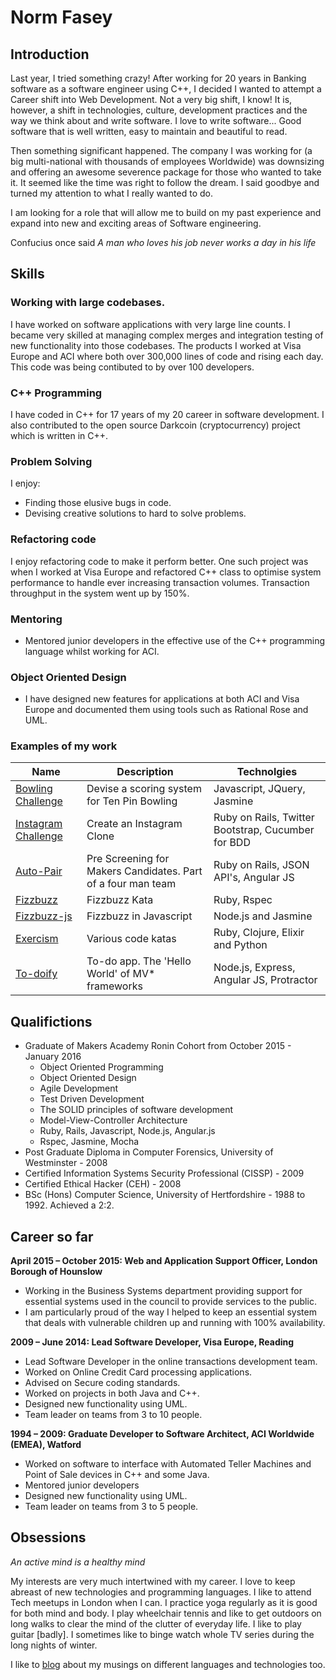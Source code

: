 # Norm Fasey

## Introduction

Last year, I tried something crazy! After working for 20 years in Banking software as a software engineer using C++, I decided I wanted to attempt a Career shift into Web Development. Not a very big shift, I know! It is, however, a shift in technologies, culture, development practices and the way we think about and write software. I love to write software... Good software that is well written, easy to maintain and beautiful to read. 

Then something significant happened. The company I was working for (a big multi-national with thousands of employees Worldwide) was downsizing and offering an awesome severence package for those who wanted to take it. It seemed like the time was right to follow the dream. I said goodbye and turned my attention to what I really wanted to do. 

I am looking for a role that will allow me to build on my past experience and expand into new and exciting areas of Software engineering.

Confucius once said *A man who loves his job never works a day in his life* 

## Skills

### Working with large codebases.

I have worked on software applications with very large line counts. I became very skilled at managing complex merges and integration testing of new functionality into those codebases. The products I worked at Visa Europe and ACI where both over 300,000 lines of code and rising each day. This code was being contibuted to by over 100 developers.

### C++ Programming

I have coded in C++ for 17 years of my 20 career in software development. I also contributed to the open source Darkcoin (cryptocurrency) project which is written in C++.

### Problem Solving

I enjoy: 

* Finding those elusive bugs in code. 
* Devising creative solutions to hard to solve problems. 

### Refactoring code

I enjoy refactoring code to make it perform better. One such project was when I worked at Visa Europe and refactored C++ class to optimise system performance to handle ever increasing transaction volumes. Transaction throughput in the system went up by 150%.

### Mentoring

* Mentored junior developers in the effective use of the C++ programming language whilst working for ACI. 

### Object Oriented Design

* I have designed new features for applications at both ACI and Visa Europe and documented them using tools such as Rational Rose and UML.

### Examples of my work

| Name              | Description                                 | Technolgies |
| --- | --- | --- |
| [Bowling Challenge](https://github.com/DeathRay1977/bowling-challenge) | Devise a scoring system for Ten Pin Bowling | Javascript, JQuery, Jasmine | 
| [Instagram Challenge](https://github.com/DeathRay1977/instagram-challenge) | Create an Instagram Clone | Ruby on Rails, Twitter Bootstrap, Cucumber for BDD |
| [Auto-Pair](https://github.com/DeathRay1977/Auto-pair) | Pre Screening for Makers Candidates. Part of a four man team | Ruby on Rails, JSON API's, Angular JS |
| [Fizzbuzz](https://github.com/DeathRay1977/fizzbuzz)| Fizzbuzz Kata | Ruby, Rspec |
| [Fizzbuzz-js](https://github.com/DeathRay1977/fizzbuzz-js)| Fizzbuzz in Javascript | Node.js and Jasmine |
| [Exercism](https://github.com/DeathRay1977/exercism) | Various code katas | Ruby, Clojure, Elixir and Python |
| [To-doify](https://github.com/DeathRay1977/todo_challenge) | To-do app. The 'Hello World' of MV* frameworks | Node.js, Express, Angular JS, Protractor |

## Qualifictions

* Graduate of Makers Academy Ronin Cohort from October 2015 - January 2016
   * Object Oriented Programming
   * Object Oriented Design
   * Agile Development
   * Test Driven Development 
   * The SOLID principles of software development
   * Model-View-Controller Architecture
   * Ruby, Rails, Javascript, Node.js, Angular.js
   * Rspec, Jasmine, Mocha
* Post Graduate Diploma in Computer Forensics, University of Westminster - 2008
* Certified Information Systems Security Professional (CISSP) - 2009
* Certified Ethical Hacker (CEH) - 2008
* BSc (Hons) Computer Science, University of Hertfordshire - 1988 to 1992. Achieved a 2:2.

## Career so far

**April 2015 – October 2015: Web and Application Support Officer, London Borough of Hounslow**
* Working in the Business Systems department providing support for essential systems used in the council to provide services to the public. 
* I am particularly proud of the way I helped to keep an essential system that deals with vulnerable children up and running with 100% availability.

**2009 – June 2014: Lead Software Developer, Visa Europe, Reading**
* Lead Software Developer in the online transactions development team. 
* Worked on Online Credit Card processing applications.
* Advised on Secure coding standards.
* Worked on projects in both Java and C++.
* Designed new functionality using UML.
* Team leader on teams from 3 to 10 people.


**1994 – 2009: Graduate Developer to Software Architect, ACI Worldwide (EMEA), Watford**
* Worked on software to interface with Automated Teller Machines and Point of Sale devices in C++ and some Java.
* Mentored junior developers
* Designed new functionality using UML.
* Team leader on teams from 3 to 5 people.

## Obsessions

*An active mind is a healthy mind*

My interests are very much intertwined with my career. I love to keep abreast of new technologies and programming languages. I like to attend Tech meetups in London when I can. I practice yoga regularly as it is good for both mind and body. I play wheelchair tennis and like to get outdoors on long walks to clear the mind of the clutter of everyday life. I like to play guitar [badly]. I sometimes like to binge watch whole TV series during the long nights of winter.

I like to [blog](http://deathray1977.net/thinking/) about my musings on different languages and technologies too.
